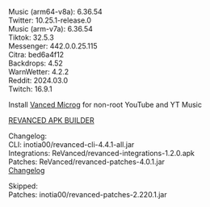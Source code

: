 Music (arm64-v8a): 6.36.54  
Twitter: 10.25.1-release.0  
Music (arm-v7a): 6.36.54  
Tiktok: 32.5.3  
Messenger: 442.0.0.25.115  
Citra: bed6a4f12  
Backdrops: 4.52  
WarnWetter: 4.2.2  
Reddit: 2024.03.0  
Twitch: 16.9.1  

Install [Vanced Microg](https://github.com/TeamVanced/VancedMicroG/releases) for non-root YouTube and YT Music  

[REVANCED APK BUILDER](https://github.com/alsyundawy/revanced-apk-builder/)  

Changelog:  
CLI: inotia00/revanced-cli-4.4.1-all.jar  
Integrations: ReVanced/revanced-integrations-1.2.0.apk  
Patches: ReVanced/revanced-patches-4.0.1.jar  
[Changelog](https://github.com/ReVanced/revanced-patches/releases/tag/v4.0.1)  

Skipped:  
Patches: inotia00/revanced-patches-2.220.1.jar    

